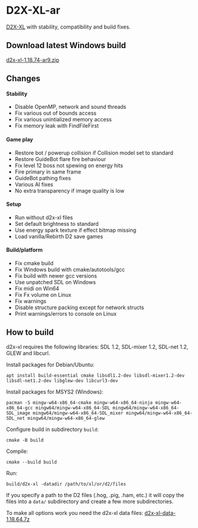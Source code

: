 # D2X-XL-ar

[D2X-XL](https://www.descent2.de) with stability, compatibility and build fixes.

## Download latest Windows build

[d2x-xl-1.18.74-ar9.zip](https://github.com/arbruijn/d2x-xl/releases/download/v1.18.74-ar9/d2x-xl-1.18.74-ar9.zip)

## Changes

#### Stability

- Disable OpenMP, network and sound threads
- Fix various out of bounds access
- Fix various unintialized memory access
- Fix memory leak with FindFileFirst

#### Game play

- Restore bot / powerup collision if Collision model set to standard
- Restore GuideBot flare fire behaviour
- Fix level 12 boss not spewing on energy hits
- Fire primary in same frame
- GuideBot pathing fixes
- Various AI fixes
- No extra transparency if image quality is low

#### Setup

- Run without d2x-xl files
- Set default brightness to standard
- Use energy spark texture if effect bitmap missing
- Load vanilla/Rebirth D2 save games

#### Build/platform

- Fix cmake build
- Fix Windows build with cmake/autotools/gcc
- Fix build with newer gcc versions
- Use unpatched SDL on Windows
- Fix midi on Win64
- Fix Fx volume on Linux
- Fix warnings
- Disable structure packing except for network structs
- Print warnings/errors to console on Linux

## How to build

d2x-xl requires the following libraries: SDL 1.2, SDL-mixer 1.2, SDL-net 1.2, GLEW and libcurl.

Install packages for Debian/Ubuntu:

`apt install build-essential cmake libsdl1.2-dev libsdl-mixer1.2-dev libsdl-net1.2-dev libglew-dev
libcurl3-dev`

Install packages for MSYS2 (Windows):

`pacman -S
 mingw-w64-x86_64-cmake mingw-w64-x86_64-ninja mingw-w64-x86_64-gcc
 mingw64/mingw-w64-x86_64-SDL mingw64/mingw-w64-x86_64-SDL_image
 mingw64/mingw-w64-x86_64-SDL_mixer mingw64/mingw-w64-x86_64-SDL_net mingw64/mingw-w64-x86_64-glew`

Configure build in subdirectory `build`:

`cmake -B build`

Compile:

`cmake --build build`

Run:

`build/d2x-xl -datadir /path/to/xl/or/d2/files`

If you specify a path to the D2 files (.hog, .pig, .ham, etc.) it will copy the files into a `data/` subdirectory and create a few more subdirectories.

To make all options work you need the d2x-xl data files:
[d2x-xl-data-1.18.64.7z](https://www.descent2.de/files/d2x-xl-data-1.18.64.7z)
